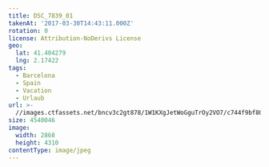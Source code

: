 ```yaml
---
title: DSC_7839_01
takenAt: '2017-03-30T14:43:11.000Z'
rotation: 0
license: Attribution-NoDerivs License
geo:
  lat: 41.404279
  lng: 2.17422
tags:
  - Barcelona
  - Spain
  - Vacation
  - Urlaub
url: >-
  //images.ctfassets.net/bncv3c2gt878/1W1KXgJetWoGguTrOy2VO7/c744f9bf8018e24a31bbd24cecfcc93c/dsc_7839_01_33948433561_o
size: 4540046
image:
  width: 2868
  height: 4310
contentType: image/jpeg
---
```


